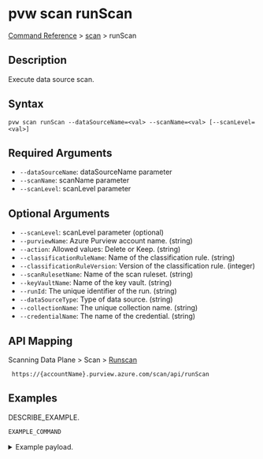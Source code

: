 # pvw scan runScan
[Command Reference](../../../README.md#command-reference) > [scan](./main.md) > runScan

## Description
Execute data source scan.

## Syntax
```
pvw scan runScan --dataSourceName=<val> --scanName=<val> [--scanLevel=<val>]
```

## Required Arguments
- `--dataSourceName`: dataSourceName parameter
- `--scanName`: scanName parameter
- `--scanLevel`: scanLevel parameter

## Optional Arguments
- `--scanLevel`: scanLevel parameter (optional)
- `--purviewName`: Azure Purview account name. (string)
- `--action`: Allowed values: Delete or Keep. (string)
- `--classificationRuleName`: Name of the classification rule. (string)
- `--classificationRuleVersion`: Version of the classification rule. (integer)
- `--scanRulesetName`: Name of the scan ruleset. (string)
- `--keyVaultName`: Name of the key vault. (string)
- `--runId`: The unique identifier of the run. (string)
- `--dataSourceType`: Type of data source. (string)
- `--collectionName`: The unique collection name. (string)
- `--credentialName`: The name of the credential. (string)

## API Mapping
Scanning Data Plane > Scan > [Runscan]()
```
 https://{accountName}.purview.azure.com/scan/api/runScan
```

## Examples
DESCRIBE_EXAMPLE.
```powershell
EXAMPLE_COMMAND
```
<details><summary>Example payload.</summary>
<p>

```json
PASTE_JSON_HERE
```
</p>
</details>
